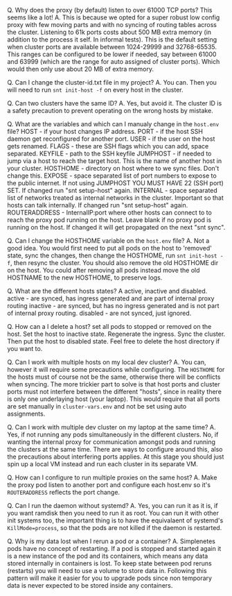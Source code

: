 Q. Why does the proxy (by default) listen to over 61000 TCP ports? This seems like a lot!
A. This is because we opted for a super robust low config proxy with few moving parts and with no syncing of routing tables across the cluster.
   Listening to 61k ports costs about 500 MB extra memory (in addition to the process it self. In informal tests).
   This is the default setting when cluster ports are available between 1024-29999 and 32768-65535.
   This ranges can be configured to be lower if needed, say between 61000 and 63999 (which are the range for auto assigned of cluster ports). Which would then only use about 20 MB of extra memory.

Q. Can I change the cluster-id.txt file in my project?
A. You can. Then you will need to run `snt init-host -f` on every host in the cluster.

Q. Can two clusters have the same ID?
A. Yes, but avoid it. The cluster ID is a safety precaution to prevent operating on the wrong hosts by mistake.


Q. What are the variables and which can I manualy change in the `host.env` file?
   HOST - if your host changes IP address.
   PORT - if the host SSH daemon get reconfigured for another port.
   USER - if the user on the host gets renamed.
   FLAGS - these are SSH flags which you can add, space separated.
   KEYFILE - path to the SSH keyfile
   JUMPHOST - if needed to jump via a host to reach the target host. This is the name of another host in your cluster.
   HOSTHOME - directory on host where to we sync files. Don't change this.
   EXPOSE - space separated list of port numbers to expose to the public internet. If not using JUMPHOST YOU MUST HAVE 22 (SSH port) SET. If changed run "snt setup-host" again.
   INTERNAL - space separated list of networks treated as internal networks in the cluster. Important so that hosts can talk internally. If changed run "snt setup-host" again.
   ROUTERADDRESS - InternalIP:port where other hosts can connect to to reach the proxy pod running on the host. Leave blank if no proxy pod is running on the host. If changed it will get propagated on the next "snt sync".

Q. Can I change the HOSTHOME variable on the `host.env` file?
A. Not a good idea. You would first need to put all pods on the host to 'removed' state, sync the changes, then change the HOSTHOME, run `snt init-host -f`, then resync the cluster. You should also remove the old HOSTHOME dir on the host.
   You could after removing all pods instead move the old HOSTNAME to the new HOSTHOME, to preserve logs.

Q. What are the different hosts states?
A  active, inactive and disabled.
   active - are synced, has ingress generated and are part of internal proxy routing
   inactive - are synced, but has no ingress generated and is not part of internal proxy routing.
   disabled - are not synced, just ignored.

Q. How can a I delete a host?
   set all pods to stopped or removed on the host.
   Set the host to inactive state.
   Regenerate the ingress.
   Sync the cluster.
   Then put the host to disabled state.
   Feel free to delete the host directory if you want to.

Q. Can I work with multiple hosts on my local dev cluster?
A. You can, however it will require some precautions while configuring.
   The `HOSTHOME` for the hosts must of course not be the same, otherwise there will be conflicts when syncing.
   The more trickier part to solve is that host ports and cluster ports must not interfere between the different "hosts", since in reality there is only one underlaying host (your laptop).
   This would require that all ports are set manually in `cluster-vars.env` and not be set using auto assignments.

Q. Can I work with multiple dev cluster on my laptop at the same time?
A. Yes, if not running any pods simultaneously in the different clusters.
   No, if wanting the internal proxy for communication amongst pods and running the clusters at the same time.
   There are ways to configure around this, also the precautions about interfering ports applies. At this stage you should just spin up a local VM instead and run each cluster in its separate VM.

Q. How can I configure to run multiple proxies on the same host?
A. Make the proxy pod listen to another port and configure each host.env so it's `ROUTERADDRESS` reflects the port change.

Q. Can I run the daemon without systemd?
A. Yes, you can run it as it is, if you want ramdisk then you need to run it as root.
   You can run it with other init systems too, the important thing is to have the equivalaent of systemd's `KillMode=process`, so that the pods are not killed if the daemon is restarted.

Q. Why is my data lost when I rerun a pod or a container?
A. Simplenetes pods have no concept of restarting. If a pod is stopped and started again it is a new instance of the pod and its containers, which means any data stored internally in containers is lost.
   To keep state between pod reruns (restarts) you will need to use a volume to store data in.
   Following this pattern will make it easier for you to upgrade pods since non temporary data is never expected to be stored inside any containers.
